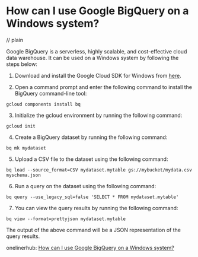 # How can I use Google BigQuery on a Windows system?
// plain

Google BigQuery is a serverless, highly scalable, and cost-effective cloud data warehouse. It can be used on a Windows system by following the steps below:

1. Download and install the Google Cloud SDK for Windows from [here](https://cloud.google.com/sdk/docs/quickstart-windows).

2. Open a command prompt and enter the following command to install the BigQuery command-line tool:
```
gcloud components install bq
```
3. Initialize the gcloud environment by running the following command:
```
gcloud init
```
4. Create a BigQuery dataset by running the following command:
```
bq mk mydataset
```
5. Upload a CSV file to the dataset using the following command:
```
bq load --source_format=CSV mydataset.mytable gs://mybucket/mydata.csv myschema.json
```
6. Run a query on the dataset using the following command:
```
bq query --use_legacy_sql=false 'SELECT * FROM mydataset.mytable'
```
7. You can view the query results by running the following command:
```
bq view --format=prettyjson mydataset.mytable
```

The output of the above command will be a JSON representation of the query results.

onelinerhub: [How can I use Google BigQuery on a Windows system?](https://onelinerhub.com/google-big-query/how-can-i-use-google-bigquery-on-a-windows-system)